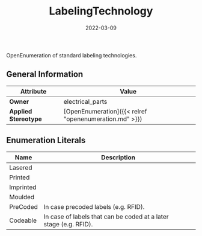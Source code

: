 ﻿---
title: LabelingTechnology
toc: false
type: specs
date: "2022-03-09"
draft: false
specification: VEC
version: 2.0.0
documentType: "Recommendation"
elementType: Class
classes:
  - LabelingTechnology
menu_name: vec-2.0.0
---
OpenEnumeration of standard labeling technologies.

## General Information

| Attribute               | Value |
|-------------------------|-------|
| **Owner**               | electrical_parts |
| **Applied Stereotype**  | [OpenEnumeration]({{< relref "openenumeration.md" >}})<br/>  |

## Enumeration Literals
| Name          | **Description** |
|---------------|-----------------|
| Lasered |  |
| Printed |  |
| Imprinted |  |
| Moulded |  |
| PreCoded | In case precoded labels (e.g. RFID). |
| Codeable | In case of labels that can be coded at a later stage&#160;(e.g. RFID). |
